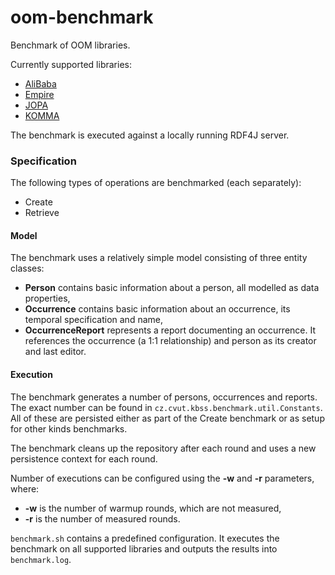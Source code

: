 # oom-benchmark

Benchmark of OOM libraries.

Currently supported libraries:
* [AliBaba](https://bitbucket.org/openrdf/alibaba/)
* [Empire](https://github.com/mhgrove/Empire)
* [JOPA](https://github.com/kbss-cvut/jopa)
* [KOMMA](https://github.com/komma/komma)

The benchmark is executed against a locally running RDF4J server.

### Specification

The following types of operations are benchmarked (each separately):
* Create
* Retrieve

#### Model

The benchmark uses a relatively simple model consisting of three entity classes:
* **Person** contains basic information about a person, all modelled as data properties,
* **Occurrence** contains basic information about an occurrence, its temporal specification and name,
* **OccurrenceReport** represents a report documenting an occurrence. It references the occurrence (a 1:1 relationship) and person as its creator and last editor.

#### Execution

The benchmark generates a number of persons, occurrences and reports. The exact number can be found in `cz.cvut.kbss.benchmark.util.Constants`.
All of these are persisted either as part of the Create benchmark or as setup for other kinds benchmarks.

The benchmark cleans up the repository after each round and uses a new persistence context for each round.

Number of executions can be configured using the **-w** and **-r** parameters, where:
* **-w** is the number of warmup rounds, which are not measured,
* **-r** is the number of measured rounds.

`benchmark.sh` contains a predefined configuration. It executes the benchmark on all supported libraries and outputs the results into `benchmark.log`.

